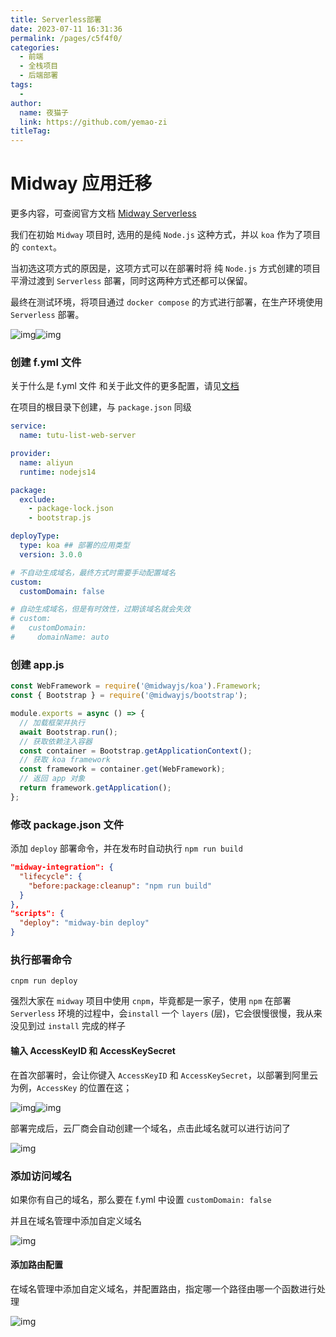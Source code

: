 ```yaml
---
title: Serverless部署
date: 2023-07-11 16:31:36
permalink: /pages/c5f4f0/
categories:
  - 前端
  - 全栈项目
  - 后端部署
tags:
  - 
author: 
  name: 夜猫子
  link: https://github.com/yemao-zi
titleTag: 
---
```

# Midway 应用迁移

更多内容，可查阅官方文档 [Midway Serverless](http://www.midwayjs.org/docs/serverless/migrate_midway)

我们在初始 `Midway` 项目时, 选用的是纯 `Node.js` 这种方式，并以 `koa` 作为了项目的 `context`。

当初选这项方式的原因是，这项方式可以在部署时将 纯 `Node.js` 方式创建的项目平滑过渡到 `Serverless` 部署，同时这两种方式还都可以保留。

最终在测试环境，将项目通过 `docker compose` 的方式进行部署，在生产环境使用 `Serverless` 部署。

![img](https://s2.loli.net/2023/09/05/VaswbGEkA2PMXxu.png)![img](https://s2.loli.net/2023/09/05/tBiYkpQJSHA9mlj.png)



### 创建 f.yml 文件

关于什么是 f.yml 文件 和关于此文件的更多配置，请见[文档](http://www.midwayjs.org/docs/serverless/serverless_yml)

在项目的根目录下创建，与 `package.json` 同级

```yaml
service:
  name: tutu-list-web-server

provider:
  name: aliyun
  runtime: nodejs14

package:
  exclude:
    - package-lock.json
    - bootstrap.js

deployType:
  type: koa ## 部署的应用类型
  version: 3.0.0

# 不自动生成域名，最终方式时需要手动配置域名
custom:
  customDomain: false

# 自动生成域名，但是有时效性，过期该域名就会失效
# custom:
#   customDomain:
#     domainName: auto 
```

### 创建 app.js

```javascript
const WebFramework = require('@midwayjs/koa').Framework;
const { Bootstrap } = require('@midwayjs/bootstrap');

module.exports = async () => {
  // 加载框架并执行
  await Bootstrap.run();
  // 获取依赖注入容器
  const container = Bootstrap.getApplicationContext();
  // 获取 koa framework
  const framework = container.get(WebFramework);
  // 返回 app 对象
  return framework.getApplication();
};
```

### 修改 package.json 文件

添加 `deploy` 部署命令，并在发布时自动执行 `npm run build`

```json
"midway-integration": {
  "lifecycle": {
    "before:package:cleanup": "npm run build"
  }
},
"scripts": {
  "deploy": "midway-bin deploy"
}
```



### 执行部署命令

```
cnpm run deploy
```

强烈大家在  `midway` 项目中使用 `cnpm`，毕竟都是一家子，使用 `npm` 在部署 `Serverless` 环境的过程中，会`install` 一个 `layers` (层)，它会很慢很慢，我从来没见到过 `install` 完成的样子



#### 输入 AccessKeyID 和 AccessKeySecret

在首次部署时，会让你键入 `AccessKeyID` 和 `AccessKeySecret`，以部署到阿里云为例，`AccessKey` 的位置在这；

![img](https://s2.loli.net/2023/09/05/lNV7xKqGCFPpmWf.png)![img](https://s2.loli.net/2023/09/05/y5uCxSqEAZtTejK.png)



部署完成后，云厂商会自动创建一个域名，点击此域名就可以进行访问了

![img](https://s2.loli.net/2023/09/05/RsrJTUC9VQY4DGI.png)



### 添加访问域名

如果你有自己的域名，那么要在 f.yml 中设置  `customDomain: false`

并且在域名管理中添加自定义域名

![img](https://s2.loli.net/2023/09/05/8GTb97dZPL4qoMn.png)

#### 添加路由配置

在域名管理中添加自定义域名，并配置路由，指定哪一个路径由哪一个函数进行处理

![img](https://s2.loli.net/2023/09/05/p7ZqAORTsx8Wg5D.png)